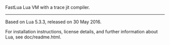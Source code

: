 FastLua
Lua VM with a trace jit compiler.

---

Based on Lua 5.3.3, released on 30 May 2016.

For installation instructions, license details, and
further information about Lua, see doc/readme.html.
